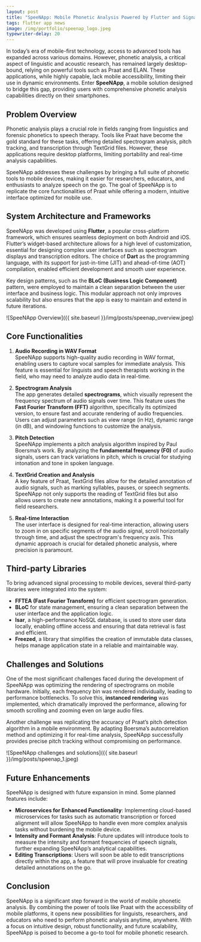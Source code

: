 ```yaml
---
layout: post
title: "SpeeNApp: Mobile Phonetic Analysis Powered by Flutter and Signal Processing"
tags: flutter app news
image: /img/portfolio/speenap_logo.jpeg
typewriter-delay: 20
---
```


In today’s era of mobile-first technology, access to advanced tools has expanded across various domains. However, phonetic analysis, a critical aspect of linguistic and acoustic research, has remained largely desktop-bound, relying on powerful tools such as Praat and ELAN. These applications, while highly capable, lack mobile accessibility, limiting their use in dynamic environments. Enter **SpeeNApp**, a mobile solution designed to bridge this gap, providing users with comprehensive phonetic analysis capabilities directly on their smartphones.

## Problem Overview

Phonetic analysis plays a crucial role in fields ranging from linguistics and forensic phonetics to speech therapy. Tools like Praat have become the gold standard for these tasks, offering detailed spectrogram analysis, pitch tracking, and transcription through TextGrid files. However, these applications require desktop platforms, limiting portability and real-time analysis capabilities.

SpeeNApp addresses these challenges by bringing a full suite of phonetic tools to mobile devices, making it easier for researchers, educators, and enthusiasts to analyze speech on the go. The goal of SpeeNApp is to replicate the core functionalities of Praat while offering a modern, intuitive interface optimized for mobile use.

## System Architecture and Frameworks

SpeeNApp was developed using **Flutter**, a popular cross-platform framework, which ensures seamless deployment on both Android and iOS. Flutter’s widget-based architecture allows for a high level of customization, essential for designing complex user interfaces such as spectrogram displays and transcription editors. The choice of **Dart** as the programming language, with its support for just-in-time (JIT) and ahead-of-time (AOT) compilation, enabled efficient development and smooth user experience.

Key design patterns, such as the **BLoC (Business Logic Component)** pattern, were employed to maintain a clean separation between the user interface and business logic. This modular approach not only improves scalability but also ensures that the app is easy to maintain and extend in future iterations.

![SpeeNApp Overview]({{ site.baseurl }}/img/posts/speenap_overview.jpeg)

## Core Functionalities

1. **Audio Recording in WAV Format**  
   SpeeNApp supports high-quality audio recording in WAV format, enabling users to capture vocal samples for immediate analysis. This feature is essential for linguists and speech therapists working in the field, who may need to analyze audio data in real-time.

2. **Spectrogram Analysis**  
   The app generates detailed **spectrograms**, which visually represent the frequency spectrum of audio signals over time. This feature uses the **Fast Fourier Transform (FFT)** algorithm, specifically its optimized version, to ensure fast and accurate rendering of audio frequencies. Users can adjust parameters such as view range (in Hz), dynamic range (in dB), and windowing functions to customize the analysis.

3. **Pitch Detection**  
   SpeeNApp implements a pitch analysis algorithm inspired by Paul Boersma’s work. By analyzing the **fundamental frequency (F0)** of audio signals, users can track variations in pitch, which is crucial for studying intonation and tone in spoken language.

4. **TextGrid Creation and Analysis**  
   A key feature of Praat, TextGrid files allow for the detailed annotation of audio signals, such as marking syllables, pauses, or speech segments. SpeeNApp not only supports the reading of TextGrid files but also allows users to create new annotations, making it a powerful tool for field researchers.

5. **Real-time Interaction**  
   The user interface is designed for real-time interaction, allowing users to zoom in on specific segments of the audio signal, scroll horizontally through time, and adjust the spectrogram's frequency axis. This dynamic approach is crucial for detailed phonetic analysis, where precision is paramount.

## Third-party Libraries

To bring advanced signal processing to mobile devices, several third-party libraries were integrated into the system:

- **FFTEA (Fast Fourier Transform)** for efficient spectrogram generation.
- **BLoC** for state management, ensuring a clean separation between the user interface and the application logic.
- **Isar**, a high-performance NoSQL database, is used to store user data locally, enabling offline access and ensuring that data retrieval is fast and efficient.
- **Freezed**, a library that simplifies the creation of immutable data classes, helps manage application state in a reliable and maintainable way.

## Challenges and Solutions

One of the most significant challenges faced during the development of SpeeNApp was optimizing the rendering of spectrograms on mobile hardware. Initially, each frequency bin was rendered individually, leading to performance bottlenecks. To solve this, **instanced rendering** was implemented, which dramatically improved the performance, allowing for smooth scrolling and zooming even on large audio files.

Another challenge was replicating the accuracy of Praat’s pitch detection algorithm in a mobile environment. By adapting Boersma’s autocorrelation method and optimizing it for real-time analysis, SpeeNApp successfully provides precise pitch tracking without compromising on performance.

![SpeeNApp challenges and solutions]({{ site.baseurl }}/img/posts/speenap_1.jpeg)

## Future Enhancements

SpeeNApp is designed with future expansion in mind. Some planned features include:

- **Microservices for Enhanced Functionality**: Implementing cloud-based microservices for tasks such as automatic transcription or forced alignment will allow SpeeNApp to handle even more complex analysis tasks without burdening the mobile device.
- **Intensity and Formant Analysis**: Future updates will introduce tools to measure the intensity and formant frequencies of speech signals, further expanding SpeeNApp’s analytical capabilities.
- **Editing Transcriptions**: Users will soon be able to edit transcriptions directly within the app, a feature that will prove invaluable for creating detailed annotations on the go.

## Conclusion

SpeeNApp is a significant step forward in the world of mobile phonetic analysis. By combining the power of tools like Praat with the accessibility of mobile platforms, it opens new possibilities for linguists, researchers, and educators who need to perform phonetic analysis anytime, anywhere. With a focus on intuitive design, robust functionality, and future scalability, SpeeNApp is poised to become a go-to tool for mobile phonetic research.
